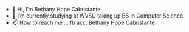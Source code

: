 - 👋 Hi, I’m Bethany Hope Cabristante
- 🌱 I’m currently studying at WVSU taking up BS in Computer Science
- 📫 How to reach me ... fb acc. Bethany Hope Cabristante

<!---
bethanyhopec/bethanyhopec is a ✨ special ✨ repository because its `README.md` (this file) appears on your GitHub profile.
You can click the Preview link to take a look at your changes.
--->
